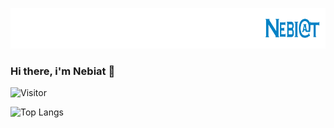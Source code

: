 ![alt text](banner.svg)

### Hi there, i'm Nebiat 👋

![Visitor](https://visitor-badge.laobi.icu/badge?page_id=snebiat.snebiat)

![Top Langs](https://github-readme-stats.vercel.app/api/top-langs/?username=snebiat&layout=compact)


<!--
**nebiatibssa/nebiatibssa** is a ✨ _special_ ✨ repository because its `README.md` (this file) appears on your GitHub profile.

Here are some ideas to get you started:

- 🔭 I’m currently working on ...
- 🌱 I’m currently learning ...
- 👯 I’m looking to collaborate on ...
- 🤔 I’m looking for help with ...
- 💬 Ask me about ...
- 📫 How to reach me: ...
- 😄 Pronouns: ...
- ⚡ Fun fact: ...
-->
